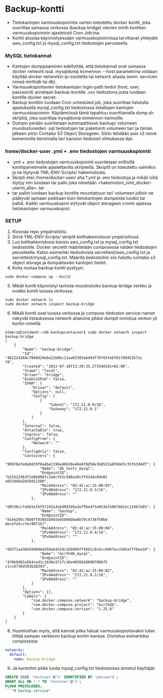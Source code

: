 # Backup-kontti

* Tietokantojen varmuuskopiointia varten toteutettu docker kontti, joka suorittaa samassa verkossa (backup bridge) olevien mirth konttien varmuuskopioinnin ajastetusti Cron Job:ina. 
* Kontti alustaa käynnistyessään varmuuskopioinnissa tarvittavat yhteydet aws_config.txt ja mysql_config.txt tiedostojen perusteella.

### MySQL tietokannat

* Kantojen dumppaaminen edellyttää, että tietokannat ovat samassa docker network:issä. mysqldump komennon --host parametrina voidaan käyttää docker networkin ip-osoitetta tai network aliasta (esim. servicen nimeä mirthdb tai db).
* Varmuuskopioitavien tietokantojen login-path tiedot (host, user, password) annetaan backup-kontille .csv tiedostona josta luodaan kontille docker secret.
* Backup konttiin luodaan Cron scheduled job, joka suorittaa halutulla ajastuksella mysql_config.txt tiedostossa listattujen kantojen varmuuskopionnin. Käytännössä tämä tapahtuu suorittamalla dump.sh skriptiä, joka suorittaa mysqldump komennon kannoille. 
* Dumpin perään suoritetaan automaattisesti backup/ volumeen muodostuneiden .sql tiedostojen tar paketointi volumeen tar/ ja tämän jälkeen siirto Contabo S3 Object Storageen. Siirto tehdään aws s3 move komennolla iteroimalla tar/ kansion tiedostot silmukassa läpi.

### home/docker-user .yml + .env tiedostojen varmuuskopiointi

* .yml + .env tiedostojen varmuuskopiointi suoritetaan erillisillä konttipalvelimelle ajastettavilla skripteillä. Skriptit on toteutettu valmiiksi ja ne löytyvät YML-ENV-Scripts/ hakemistosta. 
* Skripti etsii /home/docker-user/ alta *.yml ja .env tiedostoja ja mikäli niitä löytyy niin luodaan tar pallo joka nimetään <hakemiston_nimi_docker-userin_alla>.<timestamp>.tar .
* tar pallot luodaan backup kontille mountattuun tar/ volumeen jolloin ne päätyvät samaan paikkaan kuin tietokantojen dumpeista luodut tar pallot. Kaikki varmuuskopiot siirtyvät object storageen cronin ajaessa tietokantojen varmuuskopiot.

### SETUP

1. Kloonaa repo ympäristöösi.
2. Siirrä YML-ENV-Scripts/ skriptit kotihakemistoosi ympäristössä.
3. Luo kotihakemistoosi kansio aws_config.txt ja mysql_config.txt tiedostoille. Docker secretit määritetään composessa näiden tiedostojen perusteella. Katso esimerkki tiedostoista secrettest/aws_config.txt ja secrettest/mysql_config.txt. Määritä tiedostoihin siis haluttu contabo s3 object storage ja dumpattavien kantojen tiedot. 
4. Koita nostaa backup kontti pystyyn: 
```Shell
sudo docker-compose up --build
```
5. Mikäli kontti käynnistyi tarkista muodostuiko backup-bridge verkko ja ovatko kontit tuossa verkossa: 
```Shell
sudo docker network ls
sudo docker network inspect backup-bridge
```
6. Mikäli kontit ovat tuossa verkossa ja compose tiedoston service-namet näkyvät listauksessa network aliaksina pitäisi dumpit onnistua verkon yli kontin nimellä:

```
elmeri@Contabo4:~/db-backupcontainer$ sudo docker network inspect backup-bridge
[
    {
        "Name": "backup-bridge",
        "Id": "462224264c7040d20e6e22b0bc11aa03383ab493f76f65fe6f01789452b71c                                       f0",
        "Created": "2022-07-18T13:29:35.271548181+02:00",
        "Scope": "local",
        "Driver": "bridge",
        "EnableIPv6": false,
        "IPAM": {
            "Driver": "default",
            "Options": null,
            "Config": [
                {
                    "Subnet": "172.21.0.0/16",
                    "Gateway": "172.21.0.1"
                }
            ]
        },
        "Internal": false,
        "Attachable": true,
        "Ingress": false,
        "ConfigFrom": {
            "Network": ""
        },
        "ConfigOnly": false,
        "Containers": {
            "99970efe8eb839f0a4be2196e40628e40e6f8d58e3b8522a859de5c35f63d4df": {
                "Name": "db_testi_mysql",
                "EndpointID": "b15522463f1e9b886fc3a6cfe5c948a20c3f414dc0de81                                       a023d4bd265b912280",
                "MacAddress": "02:42:ac:15:00:03",
                "IPv4Address": "172.21.0.3/16",
                "IPv6Address": ""
            },
            "d0536ccfebb5efbf57243a3ebd9d395a3e75be4f3a853efe867b81ec12467a85": {
                "Name": "backup",
                "EndpointID": "81eb205c70b07f93881b4b5ed5b66bba6b70c4736f50bd                                       decefa5ccfec90f1b7",
                "MacAddress": "02:42:ac:15:00:04",
                "IPv4Address": "172.21.0.4/16",
                "IPv6Address": ""
            },
            "dd3f1aa38e58d89b4d50a64324c1b9499ff49d1c0cbcc9d4feccb95af7f6ea10": {
                "Name": "mirthdb_mysql",
                "EndpointID": "470b9d65a564ced1c1636e3727c16e4656810090708bf5                                       c1cc6730d393b28343",
                "MacAddress": "02:42:ac:15:00:02",
                "IPv4Address": "172.21.0.2/16",
                "IPv6Address": ""
            }
        },
        "Options": {},
        "Labels": {
            "com.docker.compose.network": "backup-bridge",
            "com.docker.compose.project": "mirthdb",
            "com.docker.compose.version": "1.25.0"
        }
    }
]
```

8. Huomioithan myös, että kannat jotka haluat varmuuskopioitavaksi tulee liittää samaan verkkoon backup kontin kanssa. Onnistuu esimerkiksi composesta:

```YAML
networks:
  default:
    name: backup-bridge
```

9. Ja kantoihin pitää luoda mysql_config.txt tiedostoissa annetut käyttäjät:

```SQL
CREATE USER 'testuser'@'%' IDENTIFIED BY 'password';
GRANT ALL ON *.* TO 'testuser'@'%';
FLUSH PRIVILEGES;
```"# backup-service" 

